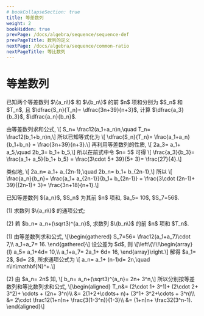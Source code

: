 ```yaml
---
# bookCollapseSection: true
title: 等差数列
weight: 2
bookHidden: true
prevPage: /docs/algebra/sequence/sequence-def
prevPageTitle: 数列的定义
nextPage: /docs/algebra/sequence/common-ratio
nextPageTitle: 等比数列
---
```


# 等差数列

<myexample>
<p>已知两个等差数列 $\{a_n\}$ 和 $\{b_n\}$ 的前 $n$ 项和分别为 $S_n$ 和 $T_n$, 且 $\dfrac{S_n}{T_n}= \dfrac{3n+39}{n+3}$, 计算 $\dfrac{a_3}{b_3}$, $\dfrac{a_n}{b_n}$.
</p>
</myexample>
<mysolution>
    <p>由等差数列求和公式, \[
        S_n= \frac12(a_1+a_n)n,\quad
        T_n= \frac12(b_1+b_n)n,\]
    所以已知等式化为 \[
        \dfrac{S_n}{T_n}= \frac{a_1+a_n}{b_1+b_n}
        = \frac{3n+39}{n+3}.\]
    再利用等差数列的性质, \[
        2a_3= a_1+ a_5,\quad 2b_3= b_1+ b_5,\]
    所以在前式中令 $n= 5$ 可得 \[
        \frac{a_3}{b_3}= \frac{a_1+ a_5}{b_1+ b_5}
        = \frac{3\cdot 5+ 39}{5+ 3}= \frac{27}{4}.\]
</p>
<p>类似地, \[
        2a_n= a_1+ a_{2n-1},\quad 2b_n= b_1+ b_{2n-1},\]
    所以 \[
        \frac{a_n}{b_n}= \frac{a_1+ a_{2n-1}}{b_1+ b_{2n-1}}
        = \frac{3\cdot (2n-1)+ 39}{(2n-1)+ 3}= \frac{3n+18}{n+1}.\]
</p>
</mysolution>
</p>
<p><myexample>
<p>已知等差数列 ${a_n}$, $S_n$ 为其前 $n$ 项和, $a_5= 10$, $S_7=56$.
</p>
<p>(1) 求数列 $\{a_n\}$ 的通项公式;
</p>
<p>(2) 若 $b_n= a_n+(\sqrt3)^{a_n}$, 求数列 $\{b_n\}$ 的前 $n$ 项和 $T_n$.
</p>
</myexample>
<mysolution>
    <p>(1) 由等差数列求和公式, \[\begin{gathered}
        S_7=56= \frac12(a_1+a_7)\cdot 7,\\
        a_1+a_7= 16.
    \end{gathered}\]
    设公差为 $d$, 则 \[\left\{\!\!\begin{array}{l}
        a_5= a_1+4d= 10,\\
        a_1+a_7= 2a_1+ 6d= 16,
    \end{array}\right.\]
    解得 $a_1= 2$, $d= 2$, 所求通项公式为 \[
        a_n= a_1+ (n-1)d= 2n,\quad n\in\mathbf{N}^+.\]
</p>
<p>(2) 由 $a_n= 2n$ 知, \[
        b_n= a_n+(\sqrt3)^{a_n}= 2n+ 3^n,\]
    所以分别按等差数列和等比数列求和公式, \[\begin{aligned}
        T_n&= (2\cdot 1+ 3^1)+ (2\cdot 2+ 3^2)+ \cdots + (2n+ 3^n)\\
        &= 2(1+2+\cdots+ n)+ (3^1+ 3^2+\cdots + 3^n)\\
        &= 2\cdot \frac12(1+n)n+ \frac{3(1-3^n)}{1-3}\\
        &= (1+n)n+ \frac32(3^n-1).
    \end{aligned}\]
</p>
</mysolution>


